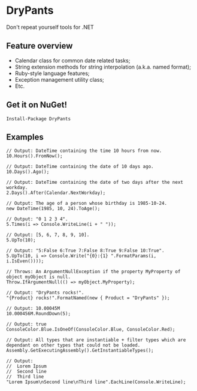 # DryPants
Don't repeat yourself tools for .NET

## Feature overview
- Calendar class for common date related tasks;
- String extension methods for string interpolation (a.k.a. named format);
- Ruby-style language features;
- Exception management utility class;
- Etc.

## Get it on NuGet!

    Install-Package DryPants

## Examples

	// Output: DateTime containing the time 10 hours from now.
	10.Hours().FromNow();
	
	// Output: DateTime containing the date of 10 days ago. 	
	10.Days().Ago();

	// Output: DateTime containing the date of two days after the next workday. 	
	2.Days().After(Calendar.NextWorkday);

	// Output: The age of a person whose birthday is 1985-10-24.    
	new DateTime(1985, 10, 24).ToAge();   

	// Output: "0 1 2 3 4".
	5.Times(i => Console.WriteLine(i + " "));

	// Output: [5, 6, 7, 8, 9, 10].
	5.UpTo(10);

	// Output: "5:False 6:True 7:False 8:True 9:False 10:True".
	5.UpTo(10, i => Console.Write("{0}:{1} ".FormatParams(i, i.IsEven())));

	// Throws: An ArgumentNullException if the property MyProperty of object myObject is null.
	Throw.IfArgumentNull(() => myObject.MyProperty);

	// Output: "DryPants rocks!".
	"{Product} rocks!".FormatNamed(new { Product = "DryPants" });

	// Output: 10.00045M
	10.000456M.RoundDown(5);

	// Output: true
	ConsoleColor.Blue.IsOneOf(ConsoleColor.Blue, ConsoleColor.Red);

	// Output: All types that are instantiable + filter types which are dependant on other types that could not be loaded.
	Assembly.GetExecutingAssembly().GetInstantiableTypes();

	// Output: 
	//	Lorem Ipsum
	//	Second line
	//	Third line
	"Lorem Ipsum\nSecond line\nThird line".EachLine(Console.WriteLine);

